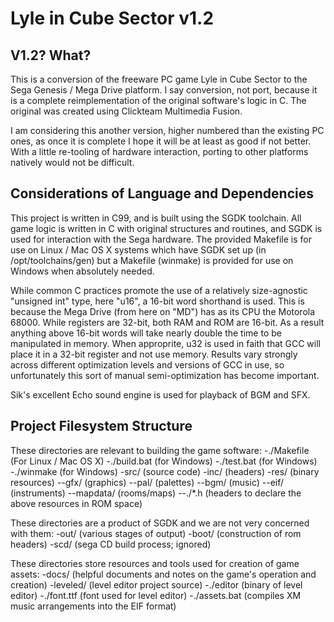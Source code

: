 Lyle in Cube Sector v1.2
========================

V1.2? What?
-----------
This is a conversion of the freeware PC game Lyle in Cube Sector to the Sega Genesis / Mega Drive platform. I say conversion, not port, because it is a complete reimplementation of the original software's logic in C. The original was created using Clickteam Multimedia Fusion. 

I am considering this another version, higher numbered than the existing PC ones, as once it is complete I hope it will be at least as good if not better. With a little re-tooling of hardware interaction, porting to other platforms natively would not be difficult.

Considerations of Language and Dependencies
------------------------------
This project is written in C99, and is built using the SGDK toolchain. All game logic is written in C with original structures and routines, and SGDK is used for interaction with the Sega hardware. The provided Makefile is for use on Linux / Mac OS X systems which have SGDK set up (in /opt/toolchains/gen) but a Makefile (winmake) is provided for use on Windows when absolutely needed.

While common C practices promote the use of a relatively size-agnostic "unsigned int" type, here "u16", a 16-bit word shorthand is used. This is because the Mega Drive (from here on "MD") has as its CPU the Motorola 68000. While registers are 32-bit, both RAM and ROM are 16-bit. As a result anything above 16-bit words will take nearly double the time to be manipulated in memory. When approprite, u32 is used in faith that GCC will place it in a 32-bit register and not use memory. Results vary strongly across different optimization levels and versions of GCC in use, so unfortunately this sort of manual semi-optimization has become important.

Sik's excellent Echo sound engine is used for playback of BGM and SFX.

Project Filesystem Structure
----------------------------
These directories are relevant to building the game software:
-./Makefile (For Linux / Mac OS X)
-./build.bat (for Windows)
-./test.bat (for Windows)
-./winmake (for Windows)
-src/ (source code)
-inc/ (headers)
-res/ (binary resources)
--gfx/ (graphics)
--pal/ (palettes)
--bgm/ (music)
--eif/ (instruments)
--mapdata/ (rooms/maps)
--./*.h (headers to declare the above resources in ROM space)

These directories are a product of SGDK and we are not very concerned with them:
-out/ (various stages of output)
-boot/ (construction of rom headers)
-scd/ (sega CD build process; ignored)

These directories store resources and tools used for creation of game assets:
-docs/ (helpful documents and notes on the game's operation and creation)
-leveled/ (level editor project source)
-./editor (binary of level editor)
-./font.ttf (font used for level editor)
-./assets.bat (compiles XM music arrangements into the EIF format)


